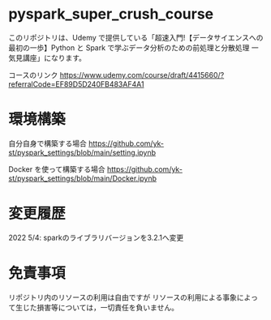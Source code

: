 # pyspark_super_crush_course

このリポジトリは、Udemy で提供している「超速入門!【データサイエンスへの最初の一歩】Python と Spark で学ぶデータ分析のための前処理と分散処理 一気見講座」になります。

コースのリンク
https://www.udemy.com/course/draft/4415660/?referralCode=EF89D5D240FB483AF4A1

# 環境構築

自分自身で構築する場合 https://github.com/yk-st/pyspark_settings/blob/main/setting.ipynb

Docker を使って構築する場合 https://github.com/yk-st/pyspark_settings/blob/main/Docker.ipynb

# 変更履歴
2022 5/4: sparkのライブラリバージョンを3.2.1へ変更

# 免責事項

リポジトリ内のリソースの利用は自由ですが リソースの利用による事象によって生じた損害等については，一切責任を負いません。
